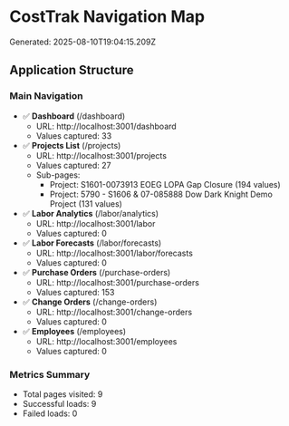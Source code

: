 # CostTrak Navigation Map

Generated: 2025-08-10T19:04:15.209Z

## Application Structure

### Main Navigation

- ✅ **Dashboard** (/dashboard)
  - URL: http://localhost:3001/dashboard
  - Values captured: 33
- ✅ **Projects List** (/projects)
  - URL: http://localhost:3001/projects
  - Values captured: 27
  - Sub-pages:
    - Project: S1601-0073913 EOEG LOPA Gap Closure (194 values)
    - Project: 5790 - S1606 & 07-085888 Dow Dark Knight Demo Project (131 values)
- ✅ **Labor Analytics** (/labor/analytics)
  - URL: http://localhost:3001/labor
  - Values captured: 0
- ✅ **Labor Forecasts** (/labor/forecasts)
  - URL: http://localhost:3001/labor/forecasts
  - Values captured: 0
- ✅ **Purchase Orders** (/purchase-orders)
  - URL: http://localhost:3001/purchase-orders
  - Values captured: 153
- ✅ **Change Orders** (/change-orders)
  - URL: http://localhost:3001/change-orders
  - Values captured: 0
- ✅ **Employees** (/employees)
  - URL: http://localhost:3001/employees
  - Values captured: 0

### Metrics Summary

- Total pages visited: 9
- Successful loads: 9
- Failed loads: 0
